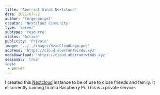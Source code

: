 ```yaml
---
title: 'Aberrant Winds Nextcloud'
date: 2021-07-22
author: 'fergenbergel'
creator: 'Nextcloud Community'
type: 'server'
subtype: 'resource'
status: 'Active'
publicity: 'Private'
image: '../../images/NextCloudLogo.png'
address: 'https://cloud.aberrantwinds.xyz'
modsDownload: 'https://cloud.aberrantwinds.xyz'
seasonal: 'true'
tags:
 - Server
---
```


I created this [Nextcloud](https://nextcloud.com) instance to be of use to close friends and family. It is currently running from a Raspberry Pi. This is a private service.